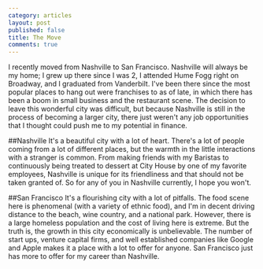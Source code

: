 ```yaml
---
category: articles
layout: post
published: false
title: The Move
comments: true
---
```


I recently moved from Nashville to San Francisco. Nashville will always be my home; I grew up there since I was 2, I attended Hume Fogg right on Broadway, and I graduated from Vanderbilt. I've been there since the most popular places to hang out were franchises to as of late, in which there has been a boom in small business and the restaurant scene. The decision to leave this wonderful city was difficult, but because Nashville is still in the process of becoming a larger city, there just weren't any job opportunities that I thought could push me to my potential in finance. 

##Nashville
It's a beautiful city with a lot of heart. There's a lot of people coming from a lot of different places, but the warmth in the little interactions with a stranger is common. From making friends with my Baristas to continuously being treated to dessert at City House by one of my favorite employees, Nashville is unique for its friendliness and that should not be taken granted of. So for any of you in Nashville currently, I hope you won't. 


##San Francisco
It's a flourishing city with a lot of pitfalls. The food scene here is phenomenal (with a variety of ethnic food), and I'm in decent driving distance to the beach, wine country, and a national park. However, there is a large homeless population and the cost of living here is extreme. But the truth is, the growth in this city economically is unbelievable. The number of start ups, venture capital firms, and well established companies like Google and Apple makes it a place with a lot to offer for anyone. San Francisco just has more to offer for my career than Nashville. 